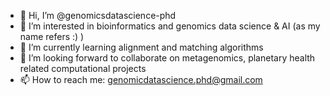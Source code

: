 - 👋 Hi, I’m @genomicsdatascience-phd
- 👀 I’m interested in bioinformatics and genomics data science & AI (as my name refers :) )
- 🌱 I’m currently learning alignment and matching algorithms
- 💞️ I’m looking forward to collaborate on metagenomics, planetary health related computational projects
- 📫 How to reach me: genomicdatascience.phd@gmail.com

